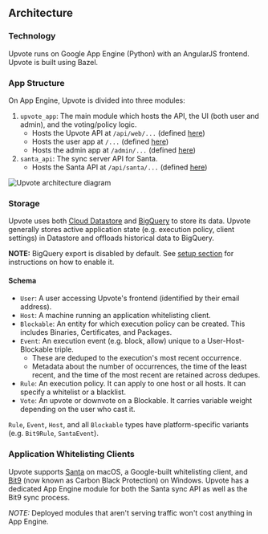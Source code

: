 ## Architecture

### Technology

Upvote runs on Google App Engine (Python) with an AngularJS frontend. Upvote is
built using Bazel.

### App Structure

On App Engine, Upvote is divided into three modules:

1.  `upvote_app`: The main module which hosts the API, the UI (both user and
    admin), and the voting/policy logic.
    *   Hosts the Upvote API at `/api/web/...` (defined
        [here](../upvote/gae/modules/upvote_app/api/main.py))
    *   Hosts the user app at `/...` (defined
        [here](../upvote/gae/modules/upvote_app/frontend/web_ui/app-routes.js))
    *   Hosts the admin app at `/admin/...` (defined
        [here](../upvote/gae/modules/upvote_app/frontend/admin_ui/app-routes.js))
2.  `santa_api`: The sync server API for Santa.
    *   Hosts the Santa API at `/api/santa/...` (defined
        [here](../upvote/gae/modules/santa_api/main.py))

![Upvote architecture diagram](images/architecture.png)

### Storage

Upvote uses both [Cloud Datastore](https://cloud.google.com/datastore/) and
[BigQuery](https://cloud.google.com/bigquery/) to store its data. Upvote
generally stores active application state (e.g. execution policy, client
settings) in Datastore and offloads historical data to BigQuery.

**NOTE:** BigQuery export is disabled by default. See [setup section](setup.md)
for instructions on how to enable it.

#### Schema

-   `User`: A user accessing Upvote's frontend (identified by their email
    address).
-   `Host`: A machine running an application whitelisting client.
-   `Blockable`: An entity for which execution policy can be created. This
    includes Binaries, Certificates, and Packages.
-   `Event`: An execution event (e.g. block, allow) unique to a
    User-Host-Blockable triple.
    -   These are deduped to the execution's most recent occurrence.
    -   Metadata about the number of occurrences, the time of the least recent,
        and the time of the most recent are retained across dedupes.
-   `Rule`: An execution policy. It can apply to one host or all hosts. It can
    specify a whitelist or a blacklist.
-   `Vote`: An upvote or downvote on a Blockable. It carries variable weight
    depending on the user who cast it.

`Rule`, `Event`, `Host`, and all `Blockable` types have platform-specific
variants (e.g. `Bit9Rule`, `SantaEvent`).

### Application Whitelisting Clients

Upvote supports [Santa](https://github.com/google/santa) on macOS, a
Google-built whitelisting client, and
[Bit9](https://www.carbonblack.com/products/cb-protection/) (now known as Carbon
Black Protection) on Windows. Upvote has a dedicated App Engine module for both
the Santa sync API as well as the Bit9 sync process.

*NOTE:* Deployed modules that aren't serving traffic won't cost anything in App
Engine.
